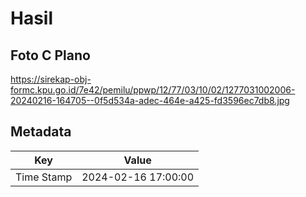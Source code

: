 # Hasil

## Foto C Plano

https://sirekap-obj-formc.kpu.go.id/7e42/pemilu/ppwp/12/77/03/10/02/1277031002006-20240216-164705--0f5d534a-adec-464e-a425-fd3596ec7db8.jpg


## Metadata

| Key        | Value               |
| ---------- | ------------------- |
| Time Stamp | 2024-02-16 17:00:00 |



